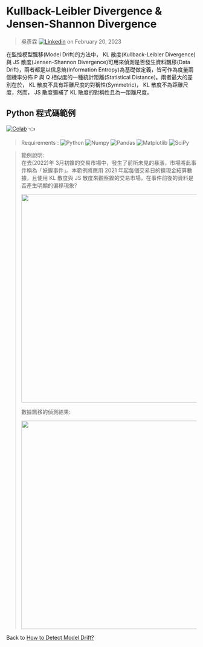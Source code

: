 # Kullback-Leibler Divergence & Jensen-Shannon Divergence  
> 吳彥霖 [![Linkedin](https://img.shields.io/badge/LinkedIn-0077B5?style=for-the-badge&logo=linkedin&logoColor=white)](https://www.linkedin.com/in/yenlinwu/)   on February 20, 2023   

在監控模型飄移(Model Drift)的方法中， KL 散度(Kullback-Leibler Divergence)與 JS 散度(Jensen-Shannon Divergence)可用來偵測是否發生資料飄移(Data Drift)，兩者都是以信息熵(Information Entropy)為基礎做定義，皆可作為度量兩個機率分佈 P 與 Q 相似度的一種統計距離(Statistical Distance)。兩者最大的差別在於， KL 散度不具有距離尺度的對稱性(Symmetric)， KL 散度不為距離尺度，然而， JS 散度彌補了 KL 散度的對稱性且為一距離尺度。  

## Python 程式碼範例    

[![Colab](https://img.shields.io/badge/Python_Script-Google_Colab-yellow.svg)](https://colab.research.google.com/github/YenLinWu/Model_Drift/blob/dev/KL_and_JS_Divergence/KL_and_JS_Divergence.ipynb)  :point_left:

> Requirements : ![Python](https://img.shields.io/badge/Python-3.8.10-blue.svg) ![Numpy](https://img.shields.io/badge/NumPy-1.21.6-range.svg) ![Pandas](https://img.shields.io/badge/Pandas-1.3.5-range.svg) ![Matplotlib](https://img.shields.io/badge/Matplolib-3.2.2-range.svg) ![SciPy](https://img.shields.io/badge/SciPy-1.7.3-range.svg)    

> 範例說明:   
> 在去(2022)年 3月初鎳的交易市場中，發生了前所未見的暴漲，市場將此事件稱為「妖鎳事件」。本範例將應用 2021 年起每個交易日的鎳現金結算數據，且使用 KL 散度與 JS 散度來觀察鎳的交易市場，在事件前後的資料是否產生明顯的偏移現象?
> <p align="left">
> <img width="550" src="https://raw.githubusercontent.com/YenLinWu/Model_Drift/dev/KL_and_JS_Divergence/Imgs/Nickel_Price_Trend.png">
> </p>  
> 數據飄移的偵測結果:      
> <p align="left">
> <img width="550" src="https://raw.githubusercontent.com/YenLinWu/Model_Drift/dev/KL_and_JS_Divergence/Imgs/Data_Shift_Detection_in_KL_and_JS_Divergence.gif">
> </p>

Back to [How to Detect Model Drift?](https://github.com/YenLinWu/Model_Drift/tree/dev#%E6%A8%A1%E5%9E%8B%E9%A3%84%E7%A7%BB-model-drift)
